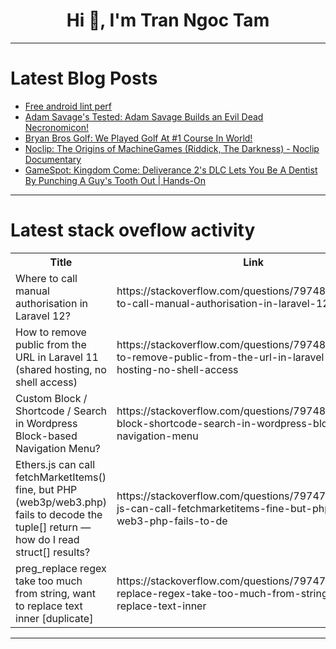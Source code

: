 <h1 align="center">Hi 👋, I'm Tran Ngoc Tam</h1>

---

# Latest Blog Posts 
<!-- BLOG-POST-LIST:START -->
- [Free android lint perf](https://dev.to/charlietap/free-android-lint-perf-103p)
- [Adam Savage&#39;s Tested: Adam Savage Builds an Evil Dead Necronomicon!](https://dev.to/maker_youtube/adam-savages-tested-adam-savage-builds-an-evil-dead-necronomicon-4io8)
- [Bryan Bros Golf: We Played Golf At #1 Course In World!](https://dev.to/youtube_golf/bryan-bros-golf-we-played-golf-at-1-course-in-world-1g0n)
- [Noclip: The Origins of MachineGames &lpar;Riddick, The Darkness&rpar; - Noclip Documentary](https://dev.to/gg_news/noclip-the-origins-of-machinegames-riddick-the-darkness-noclip-documentary-2bm9)
- [GameSpot: Kingdom Come: Deliverance 2&#39;s DLC Lets You Be A Dentist By Punching A Guy&#39;s Tooth Out | Hands-On](https://dev.to/gg_news/gamespot-kingdom-come-deliverance-2s-dlc-lets-you-be-a-dentist-by-punching-a-guys-tooth-out--4hng)
<!-- BLOG-POST-LIST:END -->

---

# Latest stack oveflow activity
<table>
  <tr><th>Title</th><th>Link</th></tr>
  <!-- STACKOVERFLOW:START --><tr><td>Where to call manual authorisation in Laravel 12?</td><td>https://stackoverflow.com/questions/79748228/where-to-call-manual-authorisation-in-laravel-12</td></tr><tr><td>How to remove public from the URL in Laravel 11 &lpar;shared hosting, no shell access&rpar;</td><td>https://stackoverflow.com/questions/79748205/how-to-remove-public-from-the-url-in-laravel-11-shared-hosting-no-shell-access</td></tr><tr><td>Custom Block / Shortcode / Search in Wordpress Block-based Navigation Menu?</td><td>https://stackoverflow.com/questions/79748086/custom-block-shortcode-search-in-wordpress-block-based-navigation-menu</td></tr><tr><td>Ethers.js can call fetchMarketItems&lpar;&rpar; fine, but PHP &lpar;web3p/web3.php&rpar; fails to decode the tuple[] return — how do I read struct[] results?</td><td>https://stackoverflow.com/questions/79747584/ethers-js-can-call-fetchmarketitems-fine-but-php-web3p-web3-php-fails-to-de</td></tr><tr><td>preg_replace regex take too much from string, want to replace text inner [duplicate]</td><td>https://stackoverflow.com/questions/79747389/preg-replace-regex-take-too-much-from-string-want-to-replace-text-inner</td></tr><!-- STACKOVERFLOW:END -->
</table>

---



